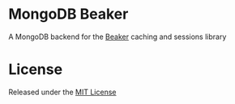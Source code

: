 # MongoDB Beaker

A MongoDB backend for the [Beaker](http://beaker.readthedocs.org/en/latest/)
caching and sessions library

# License

Released under the [MIT License](http://www.opensource.org/licenses/mit-license)
